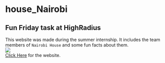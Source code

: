 # house_Nairobi
## Fun Friday task at HighRadius 
This website was made during the summer internship. It includes the team members of `Nairobi House` and some fun facts about them. <br>
![](https://media-exp1.licdn.com/dms/image/C510BAQEOYQ7WtCHSIw/company-logo_200_200/0?e=2159024400&v=beta&t=IE5D7TPYzjq5vWNdN_YoGK_J8Dl5mPqAxkuYES_Dj4c) <br>
[Click Here](https://ayushkumar-25.github.io/house_Nairobi/) for the website.
